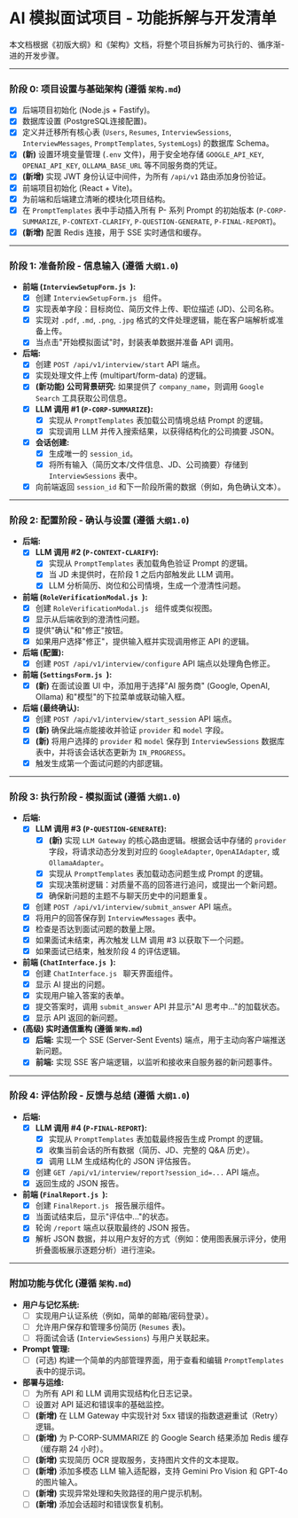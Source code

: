 # AI 模拟面试项目 - 功能拆解与开发清单

本文档根据《初版大纲》和《架构》文档，将整个项目拆解为可执行的、循序渐- 进的开发步骤。

---

### 阶段 0: 项目设置与基础架构 (遵循 `架构.md`)

- [x] 后端项目初始化 (Node.js + Fastify)。
- [x] 数据库设置 (PostgreSQL连接配置)。
- [x] 定义并迁移所有核心表 (`Users`, `Resumes`, `InterviewSessions`, `InterviewMessages`, `PromptTemplates`, `SystemLogs`) 的数据库 Schema。
- [x] **(新)** 设置环境变量管理 (`.env` 文件)，用于安全地存储 `GOOGLE_API_KEY`, `OPENAI_API_KEY`, `OLLAMA_BASE_URL` 等不同服务商的凭证。
- [x] **(新增)** 实现 JWT 身份认证中间件，为所有 `/api/v1` 路由添加身份验证。
- [x] 前端项目初始化 (React + Vite)。
- [x] 为前端和后端建立清晰的模块化项目结构。
- [x] 在 `PromptTemplates` 表中手动插入所有 P- 系列 Prompt 的初始版本 (`P-CORP-SUMMARIZE`, `P-CONTEXT-CLARIFY`, `P-QUESTION-GENERATE`, `P-FINAL-REPORT`)。
- [x] **(新增)** 配置 Redis 连接，用于 SSE 实时通信和缓存。

---

### 阶段 1: 准备阶段 - 信息输入 (遵循 `大纲1.0`)

- **前端 (`InterviewSetupForm.js `):**
    - [x] 创建 `InterviewSetupForm.js ` 组件。
    - [x] 实现表单字段：目标岗位、简历文件上传、职位描述 (JD)、公司名称。
    - [x] 实现对 `.pdf`, `.md`, `.png`, `.jpg` 格式的文件处理逻辑，能在客户端解析或准备上传。
    - [x] 当点击"开始模拟面试"时，封装表单数据并准备 API 调用。
- **后端:**
    - [x] 创建 `POST /api/v1/interview/start` API 端点。
    - [x] 实现处理文件上传 (multipart/form-data) 的逻辑。
    - [x] **(新功能) 公司背景研究:** 如果提供了 `company_name`，则调用 `Google Search` 工具获取公司信息。
    - [x] **LLM 调用 #1 (`P-CORP-SUMMARIZE`):**
        - [x] 实现从 `PromptTemplates` 表加载公司情境总结 Prompt 的逻辑。
        - [x] 实现调用 LLM 并传入搜索结果，以获得结构化的公司摘要 JSON。
    - [x] **会话创建:**
        - [x] 生成唯一的 `session_id`。
        - [x] 将所有输入（简历文本/文件信息、JD、公司摘要）存储到 `InterviewSessions` 表中。
    - [x] 向前端返回 `session_id` 和下一阶段所需的数据（例如，角色确认文本）。

---

### 阶段 2: 配置阶段 - 确认与设置 (遵循 `大纲1.0`)

- **后端:**
    - [x] **LLM 调用 #2 (`P-CONTEXT-CLARIFY`):**
        - [x] 实现从 `PromptTemplates` 表加载角色验证 Prompt 的逻辑。
        - [x] 当 JD 未提供时，在阶段 1 之后内部触发此 LLM 调用。
        - [x] LLM 分析简历、岗位和公司情境，生成一个澄清性问题。
- **前端 (`RoleVerificationModal.js `):**
    - [x] 创建 `RoleVerificationModal.js ` 组件或类似视图。
    - [x] 显示从后端收到的澄清性问题。
    - [x] 提供"确认"和"修正"按钮。
    - [x] 如果用户选择"修正"，提供输入框并实现调用修正 API 的逻辑。
- **后端 (配置):**
    - [x] 创建 `POST /api/v1/interview/configure` API 端点以处理角色修正。
- **前端 (`SettingsForm.js `):**
    - [x] **(新)** 在面试设置 UI 中，添加用于选择"AI 服务商" (Google, OpenAI, Ollama) 和"模型"的下拉菜单或联动输入框。
- **后端 (最终确认):**
    - [x] 创建 `POST /api/v1/interview/start_session` API 端点。
    - [x] **(新)** 确保此端点能接收并验证 `provider` 和 `model` 字段。
    - [x] **(新)** 将用户选择的 `provider` 和 `model` 保存到 `InterviewSessions` 数据库表中，并将该会话状态更新为 `IN_PROGRESS`。
    - [x] 触发生成第一个面试问题的内部逻辑。

---

### 阶段 3: 执行阶段 - 模拟面试 (遵循 `大纲1.0`)

- **后端:**
    - [x] **LLM 调用 #3 (`P-QUESTION-GENERATE`):**
        - [x] **(新)** 实现 `LLM Gateway` 的核心路由逻辑。根据会话中存储的 `provider` 字段，将请求动态分发到对应的 `GoogleAdapter`, `OpenAIAdapter`, 或 `OllamaAdapter`。
        - [x] 实现从 `PromptTemplates` 表加载动态问题生成 Prompt 的逻辑。
        - [x] 实现决策树逻辑：对质量不高的回答进行追问，或提出一个新问题。
        - [x] 确保新问题的主题不与聊天历史中的问题重复。
    - [x] 创建 `POST /api/v1/interview/submit_answer` API 端点。
    - [x] 将用户的回答保存到 `InterviewMessages` 表中。
    - [x] 检查是否达到面试问题的数量上限。
    - [x] 如果面试未结束，再次触发 LLM 调用 #3 以获取下一个问题。
    - [x] 如果面试已结束，触发阶段 4 的评估逻辑。
- **前端 (`ChatInterface.js `):**
    - [x] 创建 `ChatInterface.js ` 聊天界面组件。
    - [x] 显示 AI 提出的问题。
    - [x] 实现用户输入答案的表单。
    - [x] 提交答案时，调用 `submit_answer` API 并显示"AI 思考中..."的加载状态。
    - [x] 显示 API 返回的新问题。
- **(高级) 实时通信重构 (遵循 `架构.md`)**
    - [x] **后端:** 实现一个 SSE (Server-Sent Events) 端点，用于主动向客户端推送新问题。
    - [x] **前端:** 实现 SSE 客户端逻辑，以监听和接收来自服务器的新问题事件。

---

### 阶段 4: 评估阶段 - 反馈与总结 (遵循 `大纲1.0`)

- **后端:**
    - [x] **LLM 调用 #4 (`P-FINAL-REPORT`):**
        - [x] 实现从 `PromptTemplates` 表加载最终报告生成 Prompt 的逻辑。
        - [x] 收集当前会话的所有数据（简历、JD、完整的 Q&A 历史）。
        - [x] 调用 LLM 生成结构化的 JSON 评估报告。
    - [x] 创建 `GET /api/v1/interview/report?session_id=...` API 端点。
    - [x] 返回生成的 JSON 报告。
- **前端 (`FinalReport.js `):**
    - [x] 创建 `FinalReport.js ` 报告展示组件。
    - [x] 当面试结束后，显示"评估中..."的状态。
    - [x] 轮询 `/report` 端点以获取最终的 JSON 报告。
    - [x] 解析 JSON 数据，并以用户友好的方式（例如：使用图表展示评分，使用折叠面板展示逐题分析）进行渲染。

---

### 附加功能与优化 (遵循 `架构.md`)

- **用户与记忆系统:**
    - [ ] 实现用户认证系统（例如，简单的邮箱/密码登录）。
    - [ ] 允许用户保存和管理多份简历 (`Resumes` 表)。
    - [ ] 将面试会话 (`InterviewSessions`) 与用户关联起来。
- **Prompt 管理:**
    - [ ] (可选) 构建一个简单的内部管理界面，用于查看和编辑 `PromptTemplates` 表中的提示词。
- **部署与运维:**
    - [ ] 为所有 API 和 LLM 调用实现结构化日志记录。
    - [ ] 设置对 API 延迟和错误率的基础监控。
    - [ ] **(新增)** 在 LLM Gateway 中实现针对 5xx 错误的指数退避重试（Retry）逻辑。
    - [ ] **(新增)** 为 P-CORP-SUMMARIZE 的 Google Search 结果添加 Redis 缓存（缓存期 24 小时）。
    - [ ] **(新增)** 实现简历 OCR 提取服务，支持图片文件的文本提取。
    - [ ] **(新增)** 添加多模态 LLM 输入适配器，支持 Gemini Pro Vision 和 GPT-4o 的图片输入。
    - [ ] **(新增)** 实现异常处理和失败路径的用户提示机制。
    - [ ] **(新增)** 添加会话超时和错误恢复机制。

